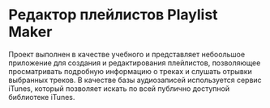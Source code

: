 # Редактор плейлистов Playlist Maker

Проект выполнен в качестве учебного и представляет небоольшое приложение для создания и редактирования плейлистов, позволяющее просматривать подробную информацию о треках и слушать отрывки выбранных треков.
В качестве базы аудиозаписей используется сервис iTunes, который позволяет искать по всей публично доступной библиотеке iTunes. 

